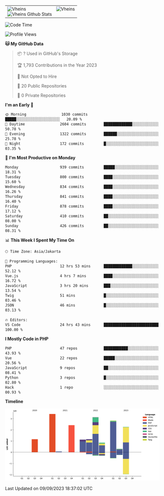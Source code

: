 <table>
  <tr>
    <td valign="top">
      <img src="https://github-readme-streak-stats.herokuapp.com/?user=Vheins&" alt="Vheins" /><br/>
      <img src="https://github-readme-stats.vercel.app/api?username=vheins&count_private=true&show_icons=true" alt="Vheins Github Stats">
    </td>
    <td valign="top">
      <img src="https://github-readme-stats.vercel.app/api/top-langs/?username=Vheins&count_private=true" alt="Vheins" /><br/>
    </td>
  </tr>
</table>

<!--START_SECTION:waka-->
![Code Time](http://img.shields.io/badge/Code%20Time-590%20hrs%2046%20mins-blue)

![Profile Views](http://img.shields.io/badge/Profile%20Views-0-blue)

**🐱 My GitHub Data** 

> 📦 ? Used in GitHub's Storage 
 > 
> 🏆 1,793 Contributions in the Year 2023
 > 
> 🚫 Not Opted to Hire
 > 
> 📜 20 Public Repositories 
 > 
> 🔑 0 Private Repositories 
 > 
**I'm an Early 🐤** 

```text
🌞 Morning                1030 commits        █████░░░░░░░░░░░░░░░░░░░░   20.09 % 
🌆 Daytime                2604 commits        █████████████░░░░░░░░░░░░   50.78 % 
🌃 Evening                1322 commits        ██████░░░░░░░░░░░░░░░░░░░   25.78 % 
🌙 Night                  172 commits         █░░░░░░░░░░░░░░░░░░░░░░░░   03.35 % 
```
📅 **I'm Most Productive on Monday** 

```text
Monday                   939 commits         █████░░░░░░░░░░░░░░░░░░░░   18.31 % 
Tuesday                  800 commits         ████░░░░░░░░░░░░░░░░░░░░░   15.60 % 
Wednesday                834 commits         ████░░░░░░░░░░░░░░░░░░░░░   16.26 % 
Thursday                 841 commits         ████░░░░░░░░░░░░░░░░░░░░░   16.40 % 
Friday                   878 commits         ████░░░░░░░░░░░░░░░░░░░░░   17.12 % 
Saturday                 410 commits         ██░░░░░░░░░░░░░░░░░░░░░░░   08.00 % 
Sunday                   426 commits         ██░░░░░░░░░░░░░░░░░░░░░░░   08.31 % 
```


📊 **This Week I Spent My Time On** 

```text
🕑︎ Time Zone: Asia/Jakarta

💬 Programming Languages: 
PHP                      12 hrs 53 mins      █████████████░░░░░░░░░░░░   52.12 % 
Vue.js                   4 hrs 7 mins        ████░░░░░░░░░░░░░░░░░░░░░   16.72 % 
JavaScript               3 hrs 20 mins       ███░░░░░░░░░░░░░░░░░░░░░░   13.54 % 
Twig                     51 mins             █░░░░░░░░░░░░░░░░░░░░░░░░   03.46 % 
JSON                     46 mins             █░░░░░░░░░░░░░░░░░░░░░░░░   03.13 % 

🔥 Editors: 
VS Code                  24 hrs 43 mins      █████████████████████████   100.00 % 
```

**I Mostly Code in PHP** 

```text
PHP                      47 repos            ███████████░░░░░░░░░░░░░░   43.93 % 
Vue                      22 repos            █████░░░░░░░░░░░░░░░░░░░░   20.56 % 
JavaScript               9 repos             ██░░░░░░░░░░░░░░░░░░░░░░░   08.41 % 
Python                   3 repos             █░░░░░░░░░░░░░░░░░░░░░░░░   02.80 % 
Hack                     1 repo              ░░░░░░░░░░░░░░░░░░░░░░░░░   00.93 % 
```



**Timeline**

![Lines of Code chart](https://raw.githubusercontent.com/vheins/vheins/main/assets/bar_graph.png)


 Last Updated on 09/09/2023 18:37:02 UTC
<!--END_SECTION:waka-->
